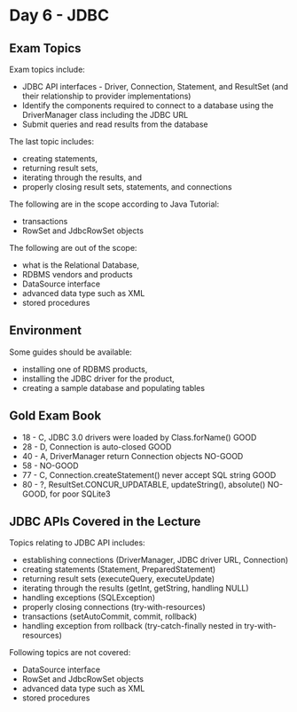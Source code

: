# Day 6 - JDBC

## Exam Topics

Exam topics include:
* JDBC API interfaces - Driver, Connection, Statement, and ResultSet (and their relationship to provider implementations)
* Identify the components required to connect to a database using the DriverManager class including the JDBC URL
* Submit queries and read results from the database

The last topic includes:
* creating statements,
* returning result sets,
* iterating through the results, and
* properly closing result sets, statements, and connections

The following are in the scope according to Java Tutorial:
* transactions
* RowSet and JdbcRowSet objects

The following are out of the scope:
* what is the Relational Database,
* RDBMS vendors and products
* DataSource interface
* advanced data type such as XML
* stored procedures

## Environment

Some guides should be available:
* installing one of RDBMS products,
* installing the JDBC driver for the product,
* creating a sample database and populating tables

## Gold Exam Book

* 18 - C, JDBC 3.0 drivers were loaded by Class.forName() GOOD
* 28 - D, Connection is auto-closed GOOD
* 40 - A, DriverManager return Connection objects NO-GOOD
* 58 - NO-GOOD
* 77 - C, Connection.createStatement() never accept SQL string GOOD
* 80 - ?, ResultSet.CONCUR_UPDATABLE, updateString(), absolute() NO-GOOD, for poor SQLite3

## JDBC APIs Covered in the Lecture

Topics relating to JDBC API includes:
* establishing connections (DriverManager, JDBC driver URL, Connection)
* creating statements (Statement, PreparedStatement)
* returning result sets (executeQuery, executeUpdate)
* iterating through the results (getInt, getString, handling NULL)
* handling exceptions (SQLException)
* properly closing connections (try-with-resources)
* transactions (setAutoCommit, commit, rollback)
* handling exception from rollback (try-catch-finally nested in try-with-resources)

Following topics are not covered:
* DataSource interface
* RowSet and JdbcRowSet objects
* advanced data type such as XML
* stored procedures


